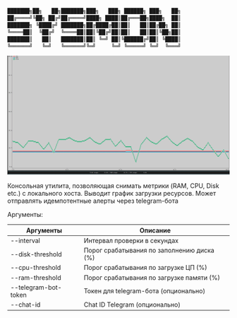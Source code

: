 ```
███████╗██╗   ██╗███████╗███╗   ███╗ ██████╗ ███╗   ██╗
██╔════╝╚██╗ ██╔╝██╔════╝████╗ ████║██╔═══██╗████╗  ██║
███████╗ ╚████╔╝ ███████╗██╔████╔██║██║   ██║██╔██╗ ██║
╚════██║  ╚██╔╝  ╚════██║██║╚██╔╝██║██║   ██║██║╚██╗██║
███████║   ██║   ███████║██║ ╚═╝ ██║╚██████╔╝██║ ╚████║
╚══════╝   ╚═╝   ╚══════╝╚═╝     ╚═╝ ╚═════╝ ╚═╝  ╚═══╝
```


![sysmon demo](https://github.com/AlexAnt84/sysmon/blob/21f09e571f43d510eb5686593219927b57138bd7/sysmon.jpg)

Консольная утилита, позволяющая снимать метрики (RAM, CPU, Disk etc.) с локального хоста.
Выводит график загрузки ресурсов. Может отправлять идемпотентные алерты через telegram-бота



Аргументы:

|Аргументы | Описание |
|---|---|
| --interval  |  Интервал проверки в секундах | 
|--disk-threshold |  Порог срабатывания по заполнению диска (%) |
| --cpu-threshold  |  Порог срабатывания по загрузке ЦП (%)  | 
| --ram-threshold  |  Порог срабатывания по загрузке памяти (%)  |
|--telegram-bot-token| Токен для telegram-бота (опционально)|
|--chat-id | Chat ID Telegram (опционально)|









